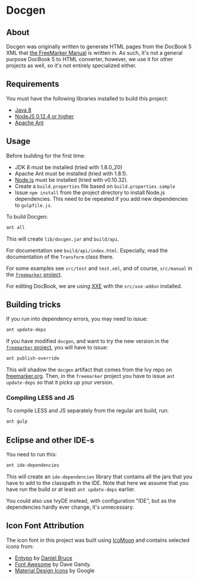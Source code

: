 # Docgen

## About

Docgen was originally written to generate HTML pages from the DocBook 5 XML
that [the FreeMarker Manual](http://freemarker.org/docs/) is written in. As
such, it's not a general purpose DocBook 5 to HTML converter, however, we
use it for other projects as well, so it's not entirely specialized either.

## Requirements

You must have the following libraries installed to build this project:

* [Java 8](http://www.oracle.com/technetwork/java/javase/downloads/jdk8-downloads-2133151.html)
* [NodeJS 0.12.4 or higher](https://nodejs.org/)
* [Apache Ant](http://ant.apache.org/bindownload.cgi)

## Usage

Before building for the first time:
* JDK 8 must be installed (tried with 1.8.0_20)
* Apache Ant must be installed (tried with 1.8.1).
* [Node.js](https://nodejs.org/) must be installed (tried with v0.10.32).
* Create a `build.properties` file based on `build.properties.sample`
* Issue `npm install` from the project directory to install Node.js
  dependencies. This need to be repeated if you add new dependencies
  to `gulpfile.js`.

To build Docgen:

```sh
ant all
```

This will create `lib/docgen.jar` and `build/api`.

For documentation see `build/api/index.html`. Especially, read the
documentation of the `Transform` class there.

For some examples see `src/test` and `test.xml`, and of course, `src/manual`
in the [`freemarker` project][fmProj].

For editing DocBook, we are using [XXE](http://www.xmlmind.com/xmleditor/)
with the `src/xxe-addon` installed.

## Building tricks

If you run into dependency errors, you may need to issue:

```sh
ant update-deps
```

If you have modified `docgen`, and want to try the new version in the
[`freemarker` project][fmProj], you will have to issue:

```sh
ant publish-override
```

This will shadow the `docgen` artifact that comes from the Ivy repo on
[freemarker.org](http://freemarker.org). Then, in the `freemarker` project you
have to issue `ant update-deps` so that it picks up your version.

### Compiling LESS and JS

To compile LESS and JS separately from the regular ant build, run:

```sh
ant gulp
```

## Eclipse and other IDE-s

You need to run this:

```sh
ant ide-dependencies
```

This will create an `ide-dependencies` library that contains all the jars that
you have to add to the classpath in the IDE. Note that here we assume that you
have run the build or at least `ant update-deps` earlier.

You could also use IvyDE instead, with configuration "IDE", but as the
dependencies hardly ever change, it's unnecessary.

[fmProj]: https://github.com/freemarker/freemarker

## Icon Font Attribution

The icon font in this project was built using [IcoMoon](https://icomoon.io/)
and contains selected icons from:

* [Entypo](http://www.entypo.com/) by [Daniel Bruce](http://www.danielbruce.se/)
* [Font Awesome](http://fontawesome.io) by Dave Gandy.
* [Material Design Icons](https://github.com/google/material-design-icons) by Google
